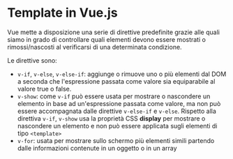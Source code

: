 # Template in Vue.js

Vue mette a disposizione una serie di direttive predefinite grazie alle quali siamo in grado di controllare quali elementi devono essere mostrati o rimossi/nascosti al verificarsi di una determinata condizione.

Le direttive sono:

- `v-if`, `v-else`, `v-else-if`: aggiunge o rimuove uno o più elementi dal DOM a seconda che l'espressione passata come valore sia equiparabile al valore true o false.
- `v-show`: come `v-if` può essere usata per mostrare o nascondere un elemento in base ad un'espressione passata come valore, ma non può essere accompagnata dalle direttive `v-else-if` e `v-else`. Rispetto alla direttiva `v-if`, `v-show` usa la proprietà CSS **display** per mostrare o nascondere un elemento e non può essere applicata sugli elementi di tipo `<template>`
- `v-for`: usata per mostrare sullo schermo più elementi simili partendo dalle informazioni contenute in un oggetto o in un array

